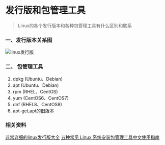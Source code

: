 # 发行版和包管理工具

> Linux的各个发行版本和各种包管理工具有什么区别和联系

### 一、发行版本关系图

![linux发行版](/images/linux发行版.png)

### 二、 包管理工具

1. dpkg (Ubuntu、Debian)
2. apt (Ubuntu、Debian) 
3. rpm (RHEL、CentOS)
4. yum (CentOS6、CentOS7)
5. dnf (RHEL8、CentOS8)
6. apt-get,apt的旧版本


### 相关资料

[非常详细的linux发行版大全](https://github.com/FabioLolix/LinuxTimeline/releases/)
[五种常见 Linux 系统安装包管理工具中文使用指南](https://zhuanlan.zhihu.com/p/562391617)